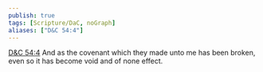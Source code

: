 ```yaml
---
publish: true
tags: [Scripture/DaC, noGraph]
aliases: ["D&C 54:4"]
---
```

[D&C 54:4](https://churchofjesuschrist.org/study/scriptures/dc-testament/dc/54?lang=eng&id=p4#p4) And as the covenant which they made unto me has been broken, even so it has become void and of none effect.
